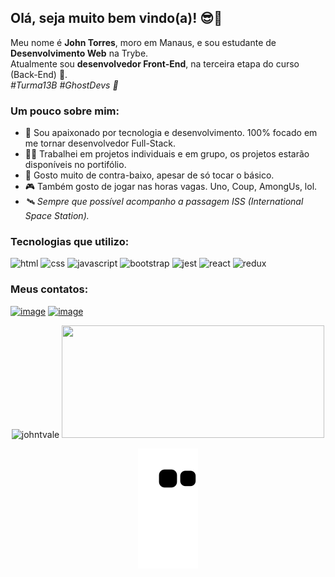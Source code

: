 ## Olá, seja muito bem vindo(a)! 😎👋 ##

Meu nome é **John Torres**, moro em Manaus, e sou estudante de **Desenvolvimento Web** na Trybe.
<br>
Atualmente sou **desenvolvedor Front-End**, na terceira etapa do curso (Back-End) 🚀.
<br>
*#Turma13B #GhostDevs 👻*

### Um pouco sobre mim: ###
- 💚 Sou apaixonado por tecnologia e desenvolvimento. 100% focado em me tornar desenvolvedor Full-Stack.
- 👨‍💻 Trabalhei em projetos individuais e em grupo, os projetos estarão disponíveis no portifólio.
- 🎸 Gosto muito de contra-baixo, apesar de só tocar o básico.
- 🎮 Também gosto de jogar nas horas vagas. Uno, Coup, AmongUs, lol.
- *🛰️ Sempre que possível acompanho a passagem ISS (International Space Station).*

### Tecnologias que utilizo: ###
<div display="inline">
  <img src="https://img.shields.io/badge/HTML5-E34F26?style=for-the-badge&logo=html5&logoColor=white" alt="html"/>
  <img src="https://img.shields.io/badge/CSS3-1572B6?style=for-the-badge&logo=css3&logoColor=white" alt="css"/>
  <img src="https://img.shields.io/badge/JavaScript-323330?style=for-the-badge&logo=javascript&logoColor=F7DF1E" alt="javascript"/>
  <img src="https://img.shields.io/badge/Bootstrap-563D7C?style=for-the-badge&logo=bootstrap&logoColor=white" alt="bootstrap"/>
  <img src="https://img.shields.io/badge/Jest-C21325?style=for-the-badge&logo=jest&logoColor=white" alt="jest"/>
  <img src="https://img.shields.io/badge/React-20232A?style=for-the-badge&logo=react&logoColor=61DAFB" alt="react"/>
  <img src="https://img.shields.io/badge/Redux-593D88?style=for-the-badge&logo=redux&logoColor=white" alt="redux"/>
</div>

### Meus contatos: ###
<a href="https://www.linkedin.com/in/jtvale/">![image](https://img.shields.io/badge/LinkedIn-0077B5?style=for-the-badge&logo=linkedin&logoColor=white)</a>
<a href="mailto:johntvale@gmail.com">![image](https://img.shields.io/badge/Gmail-D14836?style=for-the-badge&logo=gmail&logoColor=white)</a>

<div align="center">
<img height="180em" width="420em" src="https://github-readme-stats.vercel.app/api?username=johntvale&count_private=true&show_icons=true&theme=algolia&icon_color=268bd2&title_color=268bd2" alt="johntvale" />
<img height="180em" width="420em" src="https://github-readme-stats.vercel.app/api/top-langs/?username=johntvale&layout=compact&langs_count=7&theme=algolia" />

![Snake animation](https://github.com/johntvale/johntvale/blob/output/github-contribution-grid-snake.svg)
</div>
